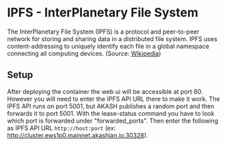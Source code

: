 # IPFS - InterPlanetary File System
The InterPlanetary File System (IPFS) is a protocol and peer-to-peer network for storing and sharing data in a distributed file system. IPFS uses content-addressing to uniquely identify each file in a global namespace connecting all computing devices. 
(Source: [Wikipedia](https://en.wikipedia.org/wiki/InterPlanetary_File_System))


## Setup
After deploying the container the web ui will be accessible at port 80. However you will need to enter the IPFS API URL there to make it work. The IPFS API runs on port 5001, but AKASH publishes a random port and then forwards it to port 5001. With the lease-status command you have to look which port is forwarded under "forwarded_ports". Then enter the following as IPFS API URL `http://host:port` (ex: http://cluster.ews1p0.mainnet.akashian.io:30328).